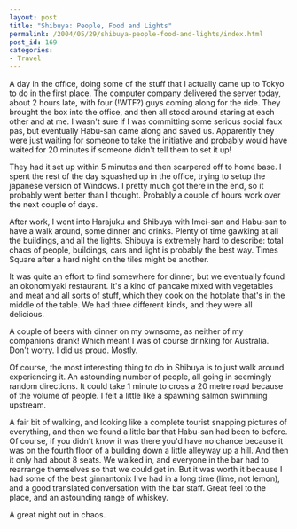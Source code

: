 ```yaml
---
layout: post
title: "Shibuya: People, Food and Lights"
permalink: /2004/05/29/shibuya-people-food-and-lights/index.html
post_id: 169
categories: 
- Travel
---
```


 A day in the office, doing some of the stuff that I actually came up to Tokyo to do in the first place. The computer company delivered the server today, about 2 hours late, with four (!WTF?) guys coming along for the ride. They brought the box into the office, and then all stood around staring at each other and at me. I wasn't sure if I was committing some serious social faux pas, but eventually Habu-san came along and saved us. Apparently they were just waiting for someone to take the initiative and probably would have waited for 20 minutes if someone didn't tell them to set it up!




They had it set up within 5 minutes and then scarpered off to home base. I spent the rest of the day squashed up in the office, trying to setup the japanese version of Windows. I pretty much got there in the end, so it probably went better than I thought. Probably a couple of hours work over the next couple of days.




After work, I went into Harajuku and Shibuya with Imei-san and Habu-san to have a walk around, some dinner and drinks. Plenty of time gawking at all the buildings, and all the lights. Shibuya is extremely hard to describe: total chaos of people, buildings, cars and light is probably the best way. Times Square after a hard night on the tiles might be another.




It was quite an effort to find somewhere for dinner, but we eventually found an okonomiyaki restaurant. It's a kind of pancake mixed with vegetables and meat and all sorts of stuff, which they cook on the hotplate that's in the middle of the table. We had three different kinds, and they were all delicious.




A couple of beers with dinner on my ownsome, as neither of my companions drank! Which meant I was of course drinking for Australia. Don't worry. I did us proud. Mostly.




Of course, the most interesting thing to do in Shibuya is to just walk around experiencing it. An astounding number of people, all going in seemingly random directions. It could take 1 minute to cross a 20 metre road because of the volume of people. I felt a little like a spawning salmon swimming upstream.




A fair bit of walking, and looking like a complete tourist snapping pictures of everything, and then we found a little bar that Habu-san had been to before. Of course, if you didn't know it was there you'd have no chance because it was on the fourth floor of a building down a little alleyway up a hill. And then it only had about 8 seats. We walked in, and everyone in the bar had to rearrange themselves so that we could get in. But it was worth it because I had some of the best ginnantonix I've had in a long time (lime, not lemon), and a good translated conversation with the bar staff. Great feel to the place, and an astounding range of whiskey.




A great night out in chaos.

